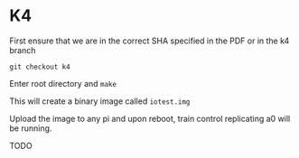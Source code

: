 # K4

First ensure that we are in the correct SHA specified in the PDF or in the k4 branch

```
git checkout k4
```

Enter root directory and `make`

This will create a binary image called `iotest.img`

Upload the image to any pi and upon reboot, train control replicating a0 will be running.

TODO
